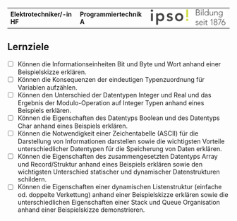 |                             |                          |                                        |
| --------------------------- | ------------------------ | -------------------------------------- |
| **Elektrotechniker/-in HF** | **Programmiertechnik A** | ![IPSO Logo](./x_gitres/ipso_logo.png) |

## Lernziele

- [ ] Können die Informationseinheiten Bit und Byte und Wort anhand einer Beispielskizze erklären.
- [ ] Können die Konsequenzen der eindeutigen Typenzuordnung für Variablen aufzählen.
- [ ] Können den Unterschied der Datentypen Integer und Real und das Ergebnis der Modulo-Operation auf Integer Typen anhand eines Beispiels erklären.
- [ ] Können die Eigenschaften des Datentyps Boolean und des Datentyps Char anhand eines Beispiels erklären.
- [ ] Können die Notwendigkeit einer Zeichentabelle (ASCII) für die Darstellung von Informationen darstellen sowie die wichtigsten Vorteile unterschiedlicher Datentypen für die Speicherung von Daten erklären.
- [ ] Können die Eigenschaften des zusammengesetzten Datentyps Array und Record/Struktur anhand eines Beispiels erklären sowie den wichtigsten Unterschied statischer und dynamischer Datenstrukturen schildern.
- [ ] Können die Eigenschaften einer dynamischen Listenstruktur (einfache od. doppelte Verkettung) anhand einer Beispielskizze erklären sowie die unterschiedlichen Eigenschaften einer Stack und Queue Organisation anhand einer Beispielskizze demonstrieren.
